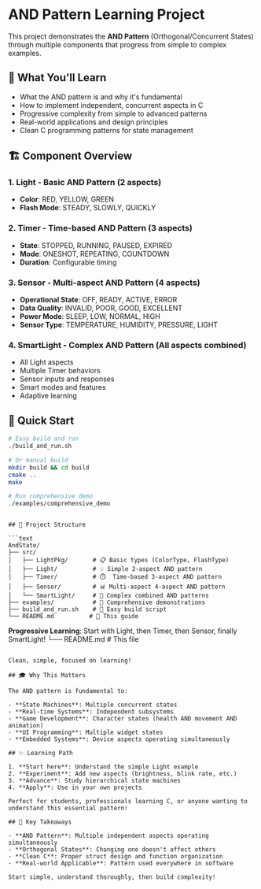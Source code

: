 # AND Pattern Learning Project

This project demonstrates the **AND Pattern** (Orthogonal/Concurrent States) through multiple components that progress from simple to complex examples.

## 🎯 What You'll Learn

- What the AND pattern is and why it's fundamental
- How to implement independent, concurrent aspects in C
- Progressive complexity from simple to advanced patterns
- Real-world applications and design principles
- Clean C programming patterns for state management

## 🏗️ Component Overview

### 1. **Light** - Basic AND Pattern (2 aspects)
- **Color**: RED, YELLOW, GREEN
- **Flash Mode**: STEADY, SLOWLY, QUICKLY

### 2. **Timer** - Time-based AND Pattern (3 aspects)  
- **State**: STOPPED, RUNNING, PAUSED, EXPIRED
- **Mode**: ONESHOT, REPEATING, COUNTDOWN
- **Duration**: Configurable timing

### 3. **Sensor** - Multi-aspect AND Pattern (4 aspects)
- **Operational State**: OFF, READY, ACTIVE, ERROR
- **Data Quality**: INVALID, POOR, GOOD, EXCELLENT  
- **Power Mode**: SLEEP, LOW, NORMAL, HIGH
- **Sensor Type**: TEMPERATURE, HUMIDITY, PRESSURE, LIGHT

### 4. **SmartLight** - Complex AND Pattern (All aspects combined)
- All Light aspects
- Multiple Timer behaviors
- Sensor inputs and responses
- Smart modes and features
- Adaptive learning

## 🚀 Quick Start

```bash
# Easy build and run
./build_and_run.sh

# Or manual build
mkdir build && cd build
cmake ..
make

# Run comprehensive demo
./examples/comprehensive_demo
```
```

## 📁 Project Structure

```text
AndState/
├── src/
│   ├── LightPkg/       # 📋 Basic types (ColorType, FlashType)
│   ├── Light/          # 💡 Simple 2-aspect AND pattern
│   ├── Timer/          # ⏱️  Time-based 3-aspect AND pattern
│   ├── Sensor/         # 📊 Multi-aspect 4-aspect AND pattern
│   └── SmartLight/     # 🤖 Complex combined AND patterns
├── examples/           # 🚀 Comprehensive demonstrations
├── build_and_run.sh    # 🔨 Easy build script
└── README.md          # 📖 This guide
```

**Progressive Learning**: Start with Light, then Timer, then Sensor, finally SmartLight!
└── README.md          # This file
```

Clean, simple, focused on learning!

## 🎓 Why This Matters

The AND pattern is fundamental to:

- **State Machines**: Multiple concurrent states
- **Real-time Systems**: Independent subsystems
- **Game Development**: Character states (health AND movement AND animation)
- **UI Programming**: Multiple widget states
- **Embedded Systems**: Device aspects operating simultaneously

## ✨ Learning Path

1. **Start here**: Understand the simple Light example
2. **Experiment**: Add new aspects (brightness, blink rate, etc.)
3. **Advance**: Study hierarchical state machines
4. **Apply**: Use in your own projects

Perfect for students, professionals learning C, or anyone wanting to understand this essential pattern!

## 📝 Key Takeaways

- **AND Pattern**: Multiple independent aspects operating simultaneously
- **Orthogonal States**: Changing one doesn't affect others
- **Clean C**: Proper struct design and function organization
- **Real-world Applicable**: Pattern used everywhere in software

Start simple, understand thoroughly, then build complexity!
